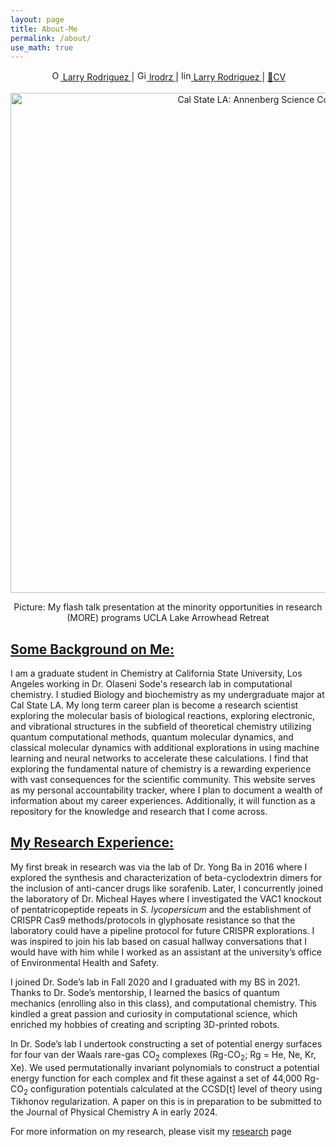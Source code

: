 ```yaml
---
layout: page
title: About-Me
permalink: /about/
use_math: true
---
```


<style type="text/css" media="screen">
  .container {
    text-align: center;
  }
</style>


<!-- Professional Socials -->
<div class="container">

<a href="https://orcid.org/0000-0002-2527-7204">
    <img alt="ORCID logo" src="https://info.orcid.org/wp-content/uploads/2019/11/orcid_16x16.png" width="16" height="16" />
    Larry Rodriguez
</a> |
<a href="https://github.com/lrodrz">
    <img alt="GitHub logo" src="https://github.githubassets.com/images/modules/logos_page/GitHub-Mark.png" width="16" height="16" />
    lrodrz
</a> |
<a href="https://www.linkedin.com/in/larry-r-073154203">
    <img alt="linkedinlogo" src="https://i.ibb.co/d25fhd6/In-Blue-96-2x.png" width="16" height="16" />
    Larry Rodriguez
</a> |
<a href="https://docs.google.com/document/d/1-94z5pGH82ASRE35aLlTAT7hAanZYivD/edit?usp=sharing&ouid=105026313310214492121&rtpof=true&sd=true">📄CV</a>

</div>

<br>

<div class="container">
<img width="800" img src="https://i.ibb.co/PjhhGp7/IMG-2148.jpg" alt="Cal State LA: Annenberg Science Complex">
<p>Picture: My flash talk presentation at the minority opportunities in research (MORE) programs UCLA Lake Arrowhead Retreat</p>
</div>

<!-- <div class="container">
<img width="600" img src="https://i.ibb.co/SNKLbTp/csulapic.png" alt="Cal State LA: Annenberg Science Complex">
<p>Picture: CSULA with the Annenberg Science Complex shown. By: Me!</p>
</div> -->



<h2><u> Some Background on Me: </u></h2>

I am a graduate student in Chemistry at California State University, Los Angeles working in Dr. Olaseni Sode's research lab in computational chemistry. I studied Biology and biochemistry as my undergraduate major at Cal State LA. My long term career plan is become a research scientist exploring the molecular basis of biological reactions, exploring electronic, and vibrational structures in the subfield of theoretical chemistry utilizing quantum computational methods, quantum molecular dynamics, and classical molecular dynamics with additional explorations in using machine learning and neural networks to accelerate these calculations. I find that exploring the fundamental nature of chemistry is a rewarding experience with vast consequences for the scientific community. This website serves as my personal accountability tracker, where I plan to document a wealth of information about my career experiences. Additionally, it will function as a repository for the knowledge and research that I come across.

<h2><u> My Research Experience: </u></h2>

My first break in research was via the lab of Dr. Yong Ba in 2016 where I explored the synthesis and characterization of beta-cyclodextrin dimers for the inclusion of anti-cancer drugs like sorafenib. Later, I concurrently joined the laboratory of Dr. Micheal Hayes where I investigated the VAC1 knockout of pentatricopeptide repeats in <i>S. lycopersicum</i> and the establishment of CRISPR Cas9 methods/protocols in glyphosate resistance so that the laboratory could have a pipeline protocol for future CRISPR explorations. I was inspired to join his lab based on casual hallway conversations that I would have with him while I worked as an assistant at the university’s office of Environmental Health and Safety. 

I joined Dr. Sode’s lab in Fall 2020 and I graduated with my BS in 2021. Thanks to Dr. Sode’s mentorship, I learned the basics of quantum mechanics (enrolling also in this class), and computational chemistry. This kindled a great passion and curiosity in computational science, which enriched my hobbies of creating and scripting 3D-printed robots. 

In Dr. Sode’s lab I undertook constructing a set of potential energy surfaces for four van der Waals rare-gas CO<sub>2</sub> complexes (Rg-CO<sub>2</sub>; Rg = He, Ne, Kr, Xe). We used permutationally invariant polynomials to construct a potential energy function for each complex and fit these against a set of 44,000 Rg-CO<sub>2</sub> configuration potentials calculated at the CCSD[t] level of theory using Tikhonov regularization. A paper on this is in preparation to be submitted to the Journal of Physical Chemistry A in early 2024.

For more information on my research, please visit my <a href="/research" >research</a> page



